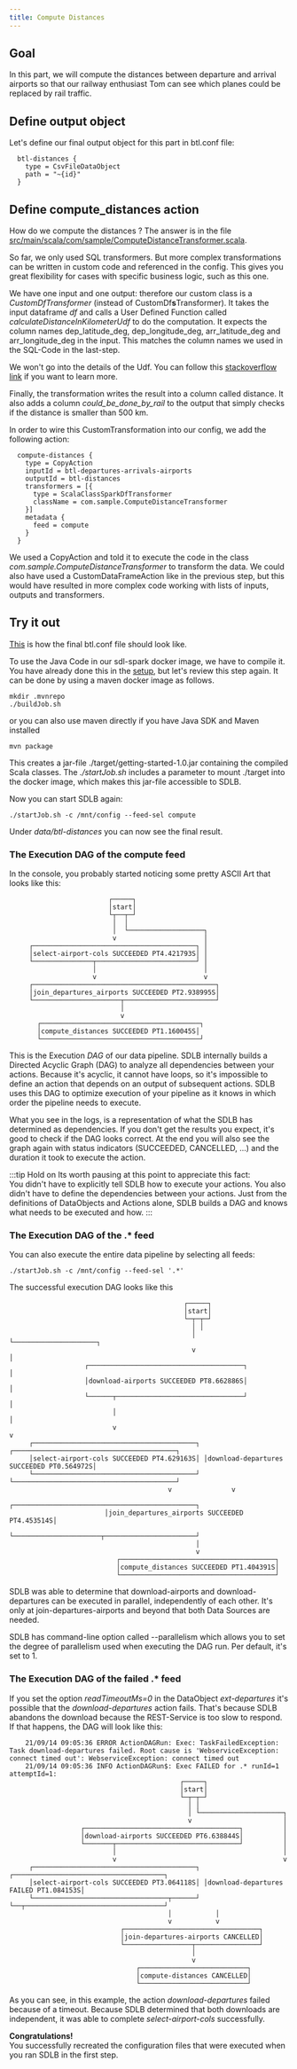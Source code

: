 ```yaml
---
title: Compute Distances
---
```


## Goal

In this part, we will compute the distances between departure and arrival airports
so that our railway enthusiast Tom can see which planes could be replaced by rail traffic.


## Define output object
Let's define our final output object for this part in btl.conf file:

```
  btl-distances {
    type = CsvFileDataObject
    path = "~{id}"
  }
```


## Define compute_distances action

How do we compute the distances ? 
The answer is in the file [src/main/scala/com/sample/ComputeDistanceTransformer.scala](https://github.com/smart-data-lake/getting-started/blob/master/src/main/scala/com/sample/ComputeDistanceTransformer.scala).

So far, we only used SQL transformers. 
But more complex transformations can be written in custom code and referenced in the config.
This gives you great flexibility for cases with specific business logic, such as this one.

We have one input and one output: therefore our custom class is a *CustomDfTransformer* (instead of CustomDf**s**Transformer).
It takes the input dataframe *df* and calls a User Defined Function called *calculateDistanceInKilometerUdf*
to do the computation.
It expects the column names dep_latitude_deg, dep_longitude_deg, arr_latitude_deg and arr_longitude_deg in the input.
This matches the column names we used in the SQL-Code in the last-step.

We won't go into the details of the Udf. 
You can follow this [stackoverflow link](https://stackoverflow.com/questions/27928/calculate-distance-between-two-latitude-longitude-points-haversine-formula) if you want to learn more.

Finally, the transformation writes the result into a column called distance.
It also adds a column *could_be_done_by_rail* to the output that simply checks if the distance is smaller than 500 km.

In order to wire this CustomTransformation into our config, we add the following action:

```
  compute-distances {
    type = CopyAction
    inputId = btl-departures-arrivals-airports
    outputId = btl-distances
    transformers = [{
      type = ScalaClassSparkDfTransformer
      className = com.sample.ComputeDistanceTransformer
    }]
    metadata {
      feed = compute
    }
  }
```

We used a CopyAction and told it to execute the code in the class *com.sample.ComputeDistanceTransformer* to transform the data.
We could also have used a CustomDataFrameAction like in the previous step, 
but this would have resulted in more complex code working with lists of inputs, outputs and transformers.


## Try it out

[This](https://github.com/smart-data-lake/getting-started/tree/master/config/btl.conf.part-1-solution) is how the final btl.conf file should look like.

To use the Java Code in our sdl-spark docker image, we have to compile it. 
You have already done this in the [setup](../setup.md), but let's review this step again. It can be done by using a maven docker image as follows.

```
mkdir .mvnrepo
./buildJob.sh
```

or you can also use maven directly if you have Java SDK and Maven installed

```
mvn package
```

This creates a jar-file ./target/getting-started-1.0.jar containing the compiled Scala classes.
The *./startJob.sh* includes a parameter to mount ./target into the docker image, which makes this jar-file accessible to SDLB.

Now you can start SDLB again:

```
./startJob.sh -c /mnt/config --feed-sel compute
```

Under *data/btl-distances* you can now see the final result. 

### The Execution DAG of the compute feed

In the console, you probably started noticing some pretty ASCII Art that looks like this:
```
                         ┌─────┐
                         │start│
                         └┬──┬─┘
                          │  │
                          │  └───────────────────┐
                          v                      │
     ┌─────────────────────────────────────────┐ │
     │select-airport-cols SUCCEEDED PT4.421793S│ │
     └───────────────┬─────────────────────────┘ │
                     │                           │
                     v                           v
     ┌──────────────────────────────────────────────┐
     │join_departures_airports SUCCEEDED PT2.938995S│
     └──────────────────────┬───────────────────────┘
                            │
                            v
       ┌────────────────────────────────────────┐
       │compute_distances SUCCEEDED PT1.160045S│
       └────────────────────────────────────────┘
```
This is the Execution *DAG* of our data pipeline. 
SDLB internally builds a Directed Acyclic Graph (DAG) to analyze all dependencies between your actions. 
Because it's acyclic, it cannot have loops, so it's impossible to define an action that depends on an output of subsequent actions.
SDLB uses this DAG to optimize execution of your pipeline as it knows in which order the pipeline needs to execute.

What you see in the logs, is a representation of what the SDLB has determined as dependencies.
If you don't get the results you expect, it's good to check if the DAG looks correct.
At the end you will also see the graph again with status indicators (SUCCEEDED, CANCELLED, ...) and the duration it took to execute the action.

:::tip Hold on
Its worth pausing at this point to appreciate this fact:  
You didn't have to explicitly tell SDLB how to execute your actions.
You also didn't have to define the dependencies between your actions.
Just from the definitions of DataObjects and Actions alone, SDLB builds a DAG and knows what needs to be executed and how.
:::


### The Execution DAG of the .* feed

You can also execute the entire data pipeline by selecting all feeds:

```
./startJob.sh -c /mnt/config --feed-sel '.*'
```

The successful execution DAG looks like this
```
                                            ┌─────┐
                                            │start│
                                            └─┬─┬─┘
                                              │ │
                                              │ └─────────────────────┐
                                              v                       │
                   ┌───────────────────────────────────────┐          │
                   │download-airports SUCCEEDED PT8.662886S│          │
                   └──────┬────────────────────────────────┘          │
                          │                                           │
                          v                                           v
     ┌─────────────────────────────────────────┐ ┌─────────────────────────────────────────┐
     │select-airport-cols SUCCEEDED PT4.629163S│ │download-departures SUCCEEDED PT0.564972S│
     └─────────────────────────────────────────┘ └─────────────────────────────────────────┘                                      
                                        v               v
                        ┌──────────────────────────────────────────────┐
                        │join_departures_airports SUCCEEDED PT4.453514S│
                        └──────────────────────┬───────────────────────┘
                                               │
                                               v
                           ┌───────────────────────────────────────┐
                           │compute_distances SUCCEEDED PT1.404391S│
                           └───────────────────────────────────────┘
```
SDLB was able to determine that download-airports and download-departures can be executed in parallel,
independently of each other. It's only at join-departures-airports and beyond that both Data Sources are needed.

SDLB has command-line option called --parallelism which allows you to set the degree of parallelism used when executing the DAG run.
Per default, it's set to 1.


### The Execution DAG of the failed .* feed

If you set the option *readTimeoutMs=0* in the DataObject *ext-departures*  it's possible that the *download-departures* action fails.
That's because SDLB abandons the download because the REST-Service is too slow to respond.
If that happens, the DAG will look like this:
```
    21/09/14 09:05:36 ERROR ActionDAGRun: Exec: TaskFailedException: Task download-departures failed. Root cause is 'WebserviceException: connect timed out': WebserviceException: connect timed out
    21/09/14 09:05:36 INFO ActionDAGRun$: Exec FAILED for .* runId=1 attemptId=1:
                                           ┌─────┐
                                           │start│
                                           └─┬─┬─┘
                                             │ │
                                             │ └─────────────────────┐
                                             v                       │
                  ┌───────────────────────────────────────┐          │
                  │download-airports SUCCEEDED PT6.638844S│          │
                  └───────┬───────────────────────────────┘          │
                          │                                          │
                          v                                          v
     ┌─────────────────────────────────────────┐ ┌──────────────────────────────────────┐
     │select-airport-cols SUCCEEDED PT3.064118S│ │download-departures FAILED PT1.084153S│
     └──────────────────────────────────┬──────┘ └──┬───────────────────────────────────┘
                                        │           │
                                        v           v
                            ┌──────────────────────────────────┐
                            │join-departures-airports CANCELLED│
                            └─────────────────┬────────────────┘
                                              │
                                              v
                                ┌───────────────────────────┐
                                │compute-distances CANCELLED│
                                └───────────────────────────┘
```
As you can see, in this example, the action *download-departures* failed because of a timeout.
Because SDLB determined that both downloads are independent, it was able to complete *select-airport-cols* successfully.

**Congratulations!**  
You successfully recreated the configuration files that were executed when you ran SDLB in the first step.
